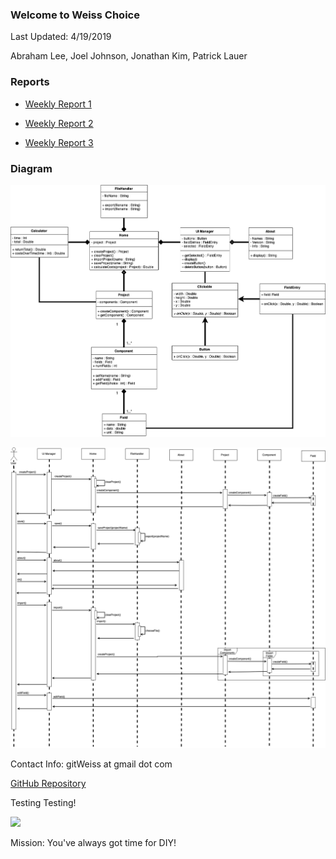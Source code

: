 ### Welcome to Weiss Choice

Last Updated: 4/19/2019

Abraham Lee, Joel Johnson, Jonathan Kim, Patrick Lauer

### Reports
- [Weekly Report 1](https://docs.google.com/document/d/1vAGWFiGAKOSYgYsKJ74FUjZMjOtJ_mKQu0alkFLa7Rw/edit?usp=sharing)

- [Weekly Report 2](https://docs.google.com/document/d/1yaF6vYaqXkgNQSrOFUe3MgNbP6m6a_YV6QVfxC2T6Ms/edit?usp=sharing)

- [Weekly Report 3](https://docs.google.com/document/d/1LH7Sttu0OpNScl9lsAlEoQnWp7ZDqMF8h49HlRG_6n4/edit?usp=sharing)

### Diagram
![](/img/UML.png)

![](/img/Sequence.png)


Contact Info: gitWeiss at gmail dot com

[GitHub Repository](https://github.com/weisschoice/TCSS360)

Testing Testing!

![](/img/merge.gif)

Mission: You've always got time for DIY!